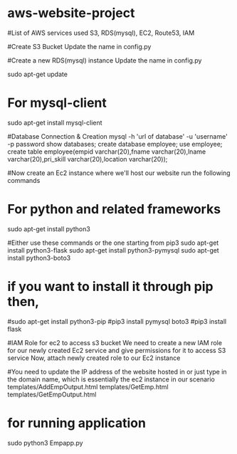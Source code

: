 # aws-website-project

#List of AWS services used
S3, RDS(mysql), EC2, Route53, IAM

#Create S3 Bucket
Update the name in config.py

#Create a new RDS(mysql) instance
Update the name in config.py

sudo apt-get update
# For mysql-client
sudo apt-get install mysql-client

#Database Connection & Creation
mysql -h 'url of database' -u 'username' -p password
show databases; 
create database employee;
use employee;
create table employee(empid varchar(20),fname varchar(20),lname varchar(20),pri_skill varchar(20),location varchar(20));

#Now create an Ec2 instance where we'll host our website
run the following commands

# For python and related frameworks

sudo apt-get install python3

#Either use these commands or the one starting from pip3
sudo apt-get install python3-flask
sudo apt-get install python3-pymysql
sudo apt-get install python3-boto3

# if you want to install it through pip then,
#sudo apt-get install python3-pip
#pip3 install pymysql boto3
#pip3 install flask

#IAM Role for ec2 to access s3 bucket
We need to create a new IAM role for our newly created Ec2 service and give permissions for it to access S3 service
Now, attach newly created role to our Ec2 instance

#You need to update the IP address of the website hosted in or just type in the domain name, which is essentially the ec2 instance in our scenario
templates/AddEmpOutput.html
templates/GetEmp.html
templates/GetEmpOutput.html

# for running application
sudo python3 Empapp.py